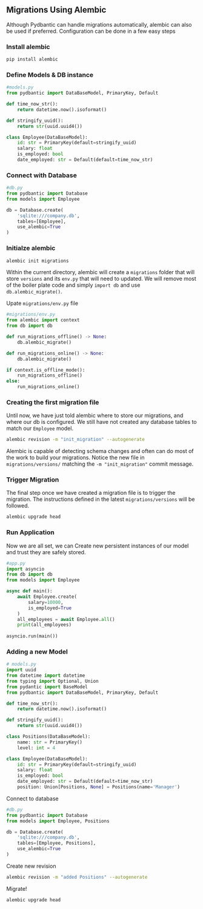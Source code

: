 ## Migrations Using Alembic
Although Pydbantic can handle migrations automatically, alembic can also be used if preferred. Configuration can be done in a few easy steps

### Install alembic
```bash
pip install alembic
```
### Define Models & DB instance
```python
#models.py
from pydbantic import DataBaseModel, PrimaryKey, Default

def time_now_str():
    return datetime.now().isoformat()

def stringify_uuid():
    return str(uuid.uuid4())

class Employee(DataBaseModel):
    id: str = PrimaryKey(default=stringify_uuid)
    salary: float
    is_employed: bool
    date_employed: str = Default(default=time_now_str)
```

### Connect with Database
```python
#db.py
from pydbantic import Database
from models import Employee

db = Database.create(
    'sqlite:///company.db',
    tables=[Employee],
    use_alembic=True
)
```
### Initialze alembic
```bash
alembic init migrations
```
Within the current directory, alembic will create a `migrations` folder that will store `versions` and its `env.py` that will need to updated. We will remove most of the boiler plate code and simply `import db` and use `db.alembic_migrate()`.


Upate `migrations/env.py` file
```python
#migrations/env.py
from alembic import context
from db import db

def run_migrations_offline() -> None:
    db.alembic_migrate()

def run_migrations_online() -> None:
    db.alembic_migrate()

if context.is_offline_mode():
    run_migrations_offline()
else:
    run_migrations_online()
```

### Creating the first migration file
Until now, we have just told alembic where to store our migrations, and where our db is configured. We still have not created any database tables to match our `Employee` model. 
```bash
alembic revision -m "init_migration" --autogenerate
```

Alembic is capable of detecting schema changes and often can do most of the work to build your migrations. Notice the new file in `migrations/versions/` matching the `-m "init_migration"` commit message.


### Trigger Migration
The final step once we have created a migration file is to trigger the migration. The instructions defined in the latest `migrations/versions` will be followed. 

```bash
alembic upgrade head
```

### Run Application
Now we are all set, we can Create new persistent instances of our model and trust they are safely stored. 

```python
#app.py
import asyncio
from db import db
from models import Employee

async def main():
    await Employee.create(
        salary=10000,
        is_employed=True
    )
    all_employees = await Employee.all()
    print(all_employees)
    
asyncio.run(main())
```

### Adding a new Model

```python
# models.py
import uuid
from datetime import datetime
from typing import Optional, Union
from pydantic import BaseModel
from pydbantic import DataBaseModel, PrimaryKey, Default

def time_now_str():
    return datetime.now().isoformat()

def stringify_uuid():
    return str(uuid.uuid4())

class Positions(DataBaseModel):
    name: str = PrimaryKey()
    level: int = 4

class Employee(DataBaseModel):
    id: str = PrimaryKey(default=stringify_uuid)
    salary: float
    is_employed: bool
    date_employed: str = Default(default=time_now_str)
    position: Union[Positions, None] = Positions(name='Manager')
```

Connect to database

```python
#db.py
from pydbantic import Database
from models import Employee, Positions

db = Database.create(
    'sqlite:///company.db',
    tables=[Employee, Positions],
    use_alembic=True
)
```
Create new revision

```bash
alembic revision -m "added Positions" --autogenerate
```
Migrate!
```bash
alembic upgrade head
```
